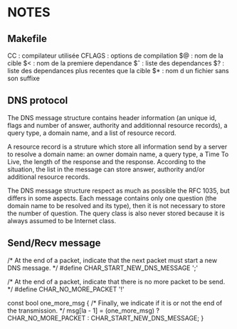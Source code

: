 # NOTES

## Makefile

 CC : compilateur utilisée
 CFLAGS : options de compilation
 $@ : nom de la cible
 $< : nom de la premiere dependance
 $ˆ : liste des dependances
 $? : liste des dependances plus recentes que la cible
 $* : nom d un fichier sans son suffixe

## DNS protocol

The DNS message structure contains header information (an unique id,
flags and number of answer, authority and additionnal resource records),
a query type, a domain name, and a list of resource record.

A resource record is a struture which store all information send by a
server to resolve a domain name: an owner domain name, a query type,
a Time To Live, the length of the response and the response.
According to the situation, the list in the message can store answer,
authority and/or additional resource records.

The DNS message structure respect as much as possible the RFC 1035, but
differs in some aspects. Each message contains only one question
(the domain name to be resolved and its type), then it is not necessary
to store the number of question. The query class is also never stored
because it is always assumed to be Internet class.

## Send/Recv message

/* At the end of a packet, indicate that the next packet must start
   a new DNS message. */
#define CHAR_START_NEW_DNS_MESSAGE  ';'

/* At the end of a packet, indicate that there is no more packet to be send. */
#define CHAR_NO_MORE_PACKET         '!'

  const bool one_more_msg
{
  /* Finally, we indicate if it is or not the end of the transmission. */
  msg[la - 1] = (one_more_msg) ? CHAR_NO_MORE_PACKET : CHAR_START_NEW_DNS_MESSAGE;
}




